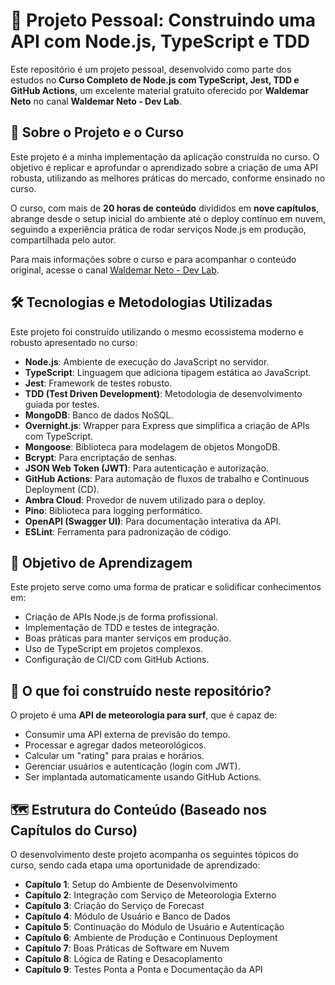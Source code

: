 # 🚀 Projeto Pessoal: Construindo uma API com Node.js, TypeScript e TDD

Este repositório é um projeto pessoal, desenvolvido como parte dos estudos no **Curso Completo de Node.js com TypeScript, Jest, TDD e GitHub Actions**, um excelente material gratuito oferecido por **Waldemar Neto** no canal **Waldemar Neto - Dev Lab**.

## 📖 Sobre o Projeto e o Curso

Este projeto é a minha implementação da aplicação construída no curso. O objetivo é replicar e aprofundar o aprendizado sobre a criação de uma API robusta, utilizando as melhores práticas do mercado, conforme ensinado no curso.

O curso, com mais de **20 horas de conteúdo** divididos em **nove capítulos**, abrange desde o setup inicial do ambiente até o deploy contínuo em nuvem, seguindo a experiência prática de rodar serviços Node.js em produção, compartilhada pelo autor.

Para mais informações sobre o curso e para acompanhar o conteúdo original, acesse o canal [Waldemar Neto - Dev Lab](https://www.youtube.com/@WaldemarNetoDevLab).

## 🛠️ Tecnologias e Metodologias Utilizadas

Este projeto foi construído utilizando o mesmo ecossistema moderno e robusto apresentado no curso:

* **Node.js**: Ambiente de execução do JavaScript no servidor.
* **TypeScript**: Linguagem que adiciona tipagem estática ao JavaScript.
* **Jest**: Framework de testes robusto.
* **TDD (Test Driven Development)**: Metodologia de desenvolvimento guiada por testes.
* **MongoDB**: Banco de dados NoSQL.
* **Overnight.js**: Wrapper para Express que simplifica a criação de APIs com TypeScript.
* **Mongoose**: Biblioteca para modelagem de objetos MongoDB.
* **Bcrypt**: Para encriptação de senhas.
* **JSON Web Token (JWT)**: Para autenticação e autorização.
* **GitHub Actions**: Para automação de fluxos de trabalho e Continuous Deployment (CD).
* **Ambra Cloud**: Provedor de nuvem utilizado para o deploy.
* **Pino**: Biblioteca para logging performático.
* **OpenAPI (Swagger UI)**: Para documentação interativa da API.
* **ESLint**: Ferramenta para padronização de código.

## 🎯 Objetivo de Aprendizagem

Este projeto serve como uma forma de praticar e solidificar conhecimentos em:

* Criação de APIs Node.js de forma profissional.
* Implementação de TDD e testes de integração.
* Boas práticas para manter serviços em produção.
* Uso de TypeScript em projetos complexos.
* Configuração de CI/CD com GitHub Actions.

## 🌊 O que foi construído neste repositório?

O projeto é uma **API de meteorologia para surf**, que é capaz de:

* Consumir uma API externa de previsão do tempo.
* Processar e agregar dados meteorológicos.
* Calcular um "rating" para praias e horários.
* Gerenciar usuários e autenticação (login com JWT).
* Ser implantada automaticamente usando GitHub Actions.

## 🗺️ Estrutura do Conteúdo (Baseado nos Capítulos do Curso)

O desenvolvimento deste projeto acompanha os seguintes tópicos do curso, sendo cada etapa uma oportunidade de aprendizado:

* **Capítulo 1**: Setup do Ambiente de Desenvolvimento
* **Capítulo 2**: Integração com Serviço de Meteorologia Externo
* **Capítulo 3**: Criação do Serviço de Forecast
* **Capítulo 4**: Módulo de Usuário e Banco de Dados
* **Capítulo 5**: Continuação do Módulo de Usuário e Autenticação
* **Capítulo 6**: Ambiente de Produção e Continuous Deployment
* **Capítulo 7**: Boas Práticas de Software em Nuvem
* **Capítulo 8**: Lógica de Rating e Desacoplamento
* **Capítulo 9**: Testes Ponta a Ponta e Documentação da API